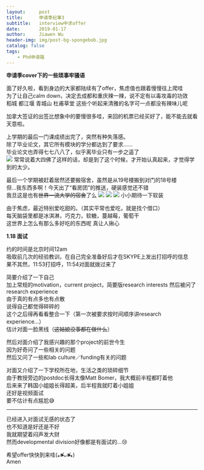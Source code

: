 ```yaml
---
layout:     post
title:      申请季纪事3
subtitle:   interview中求offer
date:       2019-01-17
author:     Jiawen Wu
header-img: img/post-bg-spongebob.jpg
catalog: false
tags:
    - Phd申请路
---
```

<script type="text/javascript">
// 禁止右键菜单
document.oncontextmenu = function(){ return false; };
// 禁止文字选择
document.onselectstart = function(){ return false; };
// 禁止复制
document.oncopy = function(){ return false; };
// 禁止剪切
document.oncut = function(){ return false; };
// 禁止粘贴
document.onpaste = function(){ return false; };
</script>

**申请季cover下的一些琐事牢骚语**

面了好久啦，看到身边的大家都陆续有了offer，焦虑值也跟着慢慢往上爬哇    
为了让自己calm down，决定去成都和重庆辣一辣，说不定有以毒攻毒的功效  
稻城 都江堰 青城山 杜甫草堂 这些个听起来清雅的名字可一点都没有辣味儿呢  

加拿大签证的出签比想象中的要慢很多哇，来回的机票已经买好了，能不能去就看天意啦。

上学期的最后一门课成绩出完了，突然有种失落感。  
除了毕业论文，其它所有模块的学分都达到了要求......  
毕业论文也弄得七七八八了，似乎离毕业只有一步之遥了  
![](https://ws2.sinaimg.cn/large/006tNc79gy1fzb8hd2q2ej30zh02s0tg.jpg)
常常说着大四佛了这样的话，却是到了这个时候，才开始认真起来，才觉得学到的太少。  

最后一个学期被赶着居然还要搬宿舍，虽然是从19号楼搬到对门的18号楼  
但...我东西多啊！今天出了“看房团”的推送，硬装感觉还不错  
我旦这是也有~~世界一流大学的宿舍~~了么
![](https://ws3.sinaimg.cn/large/006tNc79gy1fzb9yi6qj8j30jb0cjtid.jpg)
![](https://ws4.sinaimg.cn/large/006tNc79gy1fzb9yfo86vj30jh0c0n5l.jpg)
![](https://ws4.sinaimg.cn/large/006tNc79gy1fzb9ycy6w8j30j90eunb1.jpg)
小小期待一下软装

由于焦虑，最近特别爱吃甜的。（其实平常也爱吃，就是找个借口）  
每天脑袋里都是冰淇淋，巧克力，软糖，蔓越莓，葡萄干  
这世界上怎么有那么多好吃的东西呢 真让人揪心

**1.18 面试**

约的时间是北京时间12am  
吸取前几次的经验教训，在自己完全准备好后才在SKYPE上发出打招呼的信息  
果不其然，11:53打招呼，11:54对面就拨过来了

简要介绍了一下自己  
加上常规的motivation，current project，简要版research interests
然后被问了research experience  
由于真的有点多也有点散  
说得自己都觉得碎碎的  
这个之后得再看看整合一下（第一次被要求按时间顺序讲research experience...）  
估计对面一脸黑线（~~这姑娘没事都在做什么~~）

然后对面介绍了我感兴趣的那个project的前世今生  
因为好奇问了一些相关的问题  
然后又问了一些和lab culture／funding有关的问题  

对面又介绍了一下学校所在地，生活之类的琐碎细节  
由于教授旁边的postdoc长得太像Matt Bomer，我大概前半程都盯着他  
后来来了韩国小姐姐长得超美，后半程我就盯着小姐姐  
还好是视频面试  
要不估计有点尴尬😅

---
已经进入对面试无感的状态了  
也不知道是好还是不好  
我就期望着闷声发大财  
然而developmental division好像都是有面试的...😢 

希望offer快快到来哇(⁎⁍̴̛ᴗ⁍̴̛⁎)  
Amen
